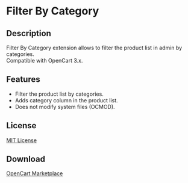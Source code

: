 # Filter By Category

## Description
Filter By Category extension allows to filter the product list in admin by categories.  
Compatible with OpenCart 3.x.

## Features
* Filter the product list by categories.
* Adds category column in the product list.
* Does not modify system files (OCMOD).

## License
[MIT License](https://raw.githubusercontent.com/ocmod-space/ocmod-filter-by-category/main/LICENSE.txt)

## Download
[OpenCart Marketplace](https://www.opencart.com/index.php?route=marketplace/extension&filter_member=ocmod.space)
